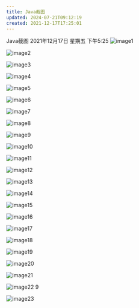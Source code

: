 ```yaml
---
title: Java截图
updated: 2024-07-21T09:12:19
created: 2021-12-17T17:25:01
---
```


Java截图
2021年12月17日 星期五
下午5:25
![image1](assets/7acc789ca6624ad5b131efa2575a9310.jpeg)

![image2](assets/608e7afa685a4ce3b84285a1ea59ff38.jpeg)

![image3](assets/69bf5f3abbe34d07b73468fa0b4fdbcb.jpeg)

![image4](assets/91d9777faa414721a4ae6cba330a60b8.jpeg)

![image5](assets/dec82fe02eb74de1a6f4d8e5b1033461.jpeg)

![image6](assets/e4c5f01d222f489f82fa29f4cd4cc705.jpeg)

![image7](assets/d6a0994bcd2d4174aebdc58718a9c000.jpg)

![image8](assets/69896fcaa3944bbb90c19c461247e3fa.jpeg)

![image9](assets/b8e25ae531284e808aaebe4dbf036278.jpeg)

![image10](assets/b91b7082372a41c19e852de1b9f04f11.jpeg)

![image11](assets/d1419257e4e04cd7ad92087577669d07.jpeg)

![image12](assets/8f95786aa81f419c87814462ed5f1307.jpeg)

![image13](assets/0ba4a67847174ceca4db1feb30b9c2c6.jpeg)

![image14](assets/a2f085ff1dcd43f78c9a455997f2af58.jpeg)

![image15](assets/6de07166ab794dc894104f35b7d9b656.jpeg)

![image16](assets/3d553ee3f09146e3983eb7f5a46028f7.jpeg)

![image17](assets/d24ec81a9d7e4a6483441a8bb8a67cdc.jpeg)

![image18](assets/21124efbf6d24fc4b379ff29a9c1974f.jpeg)

![image19](assets/d2cc4db619144089b03f3d7f23f79344.jpeg)

![image20](assets/d417d4493ac54756a65d41a641724ec9.jpeg)

![image21](assets/2e90727a8e6b4f1cab46a95819467ee5.jpeg)

![image22](assets/a27336ed6b2543629a319ed177bd8129.jpg)
9

![image23](assets/67ad298a6fe740f99d7cba035c76c465.jpeg)

